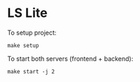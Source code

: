 # LS Lite

To setup project:

`make setup`

To start both servers (frontend + backend):

`make start -j 2`
